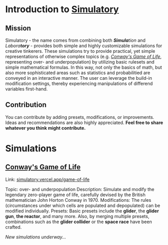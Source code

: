 # Introduction to [Simulatory](https://simulatory.vercel.app)

## Mission

Simulatory - the name comes from combining both ***Simula**tion* and *Labora**tory*** - provides both simple and highly customizable simulations for creative tinkerers. These simulations try to provide practical, yet simple representations of otherwise complex topics (e.g. *[Conway's Game of Life](https://simulatory.vercel.app/game-of-life)*, representing over- and underpopulation) by utilizing basic rulesets and simple mathematical formulas. In this way, not only the basics of math, but also more sophisticated areas such as statistics and probabilitied are conveyed in an interactive manner. The user can leverage the build-in modification settings, thereby experiencing manipulations of differend variables first-hand.

## Contribution

You can contribute by adding presets, modifications, or improvements. Ideas and recommendations are also highly appreciated. **Feel free to share whatever you think might contribute.**

# Simulations

## [Conway's Game of Life](https://simulatory.vercel.app/game-of-life)

Link: [simulatory.vercel.app/game-of-life](https://simulatory.vercel.app/game-of-life)

Topic: over- and underpopulation
Description: Simulate and modify the legendary zero-player game of life, carefully devised by the British mathematician John Horton Conway in 1970.
Modifications: The rules (circumstances under which cells are populated and depopulated) can be modified individually.
Presets: Basic presets include the **glider**, the **glider gun**, **the reactor**, and many more. Also, by merging multiple presets, combinations such as the **glider collider** or the **space race** have been crafted.

*New simulations underway...*
